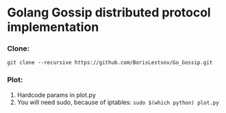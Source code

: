 # Golang Gossip distributed protocol implementation

### Clone:
`git clone --recursive https://github.com/BorisLestsov/Go_Gossip.git`

### Plot:
1) Hardcode params in plot.py
2) You will need sudo, because of iptables:
`sudo $(which python) plot.py`

